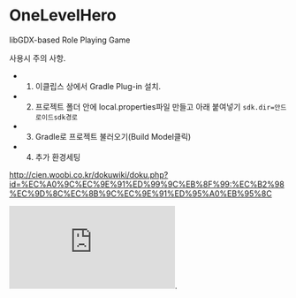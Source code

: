 OneLevelHero
============
libGDX-based Role Playing Game

사용시 주의 사항.  
  * 1) 이클립스 상에서 Gradle Plug-in 설치.  
  * 2) 프로젝트 폴더 안에 local.properties파일 만들고 아래 붙여넣기 
`sdk.dir=안드로이드sdk경로`  
  * 3) Gradle로 프로젝트 불러오기(Build Model클릭)  
  * 4) 추가 환경세팅
  
  http://cien.woobi.co.kr/dokuwiki/doku.php?id=%EC%A0%9C%EC%9E%91%ED%99%9C%EB%8F%99:%EC%B2%98%EC%9D%8C%EC%8B%9C%EC%9E%91%ED%95%A0%EB%95%8C



![OneLevelHero](http://cien.woobi.co.kr/dokuwiki/lib/exe/fetch.php?media=onelevelhero.jpg).


